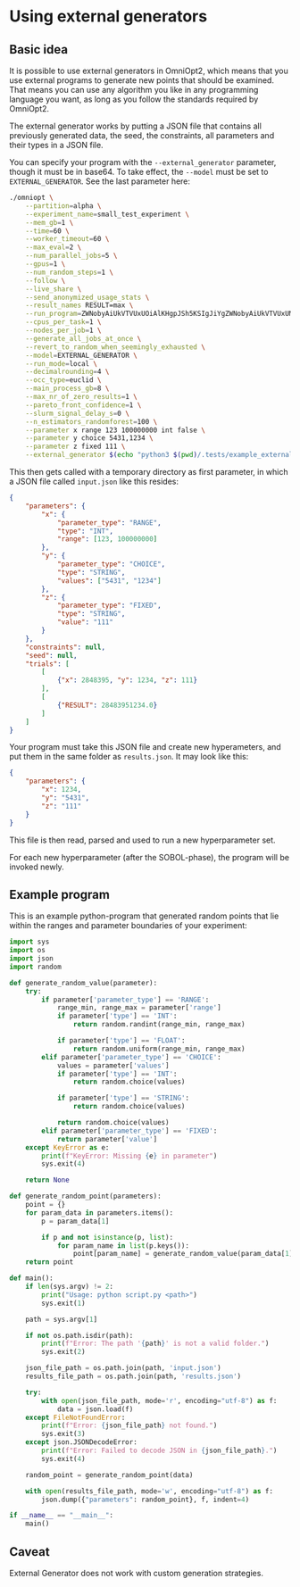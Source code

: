 # Using external generators

<!-- What are external generators and how to use them -->

<div id="toc"></div>

## Basic idea

It is possible to use external generators in OmniOpt2, which means that you use external programs to generate new points that should be examined. That means you can use any algorithm you like in any programming language you
want, as long as you follow the standards required by OmniOpt2. 

The external generator works by putting a JSON file that contains all previously generated data, the seed, the constraints, all parameters and their types in a JSON file. 

You can specify your program with the `--external_generator` parameter, though it must be in base64. To take effect, the `--model` must be set to `EXTERNAL_GENERATOR`. See the last parameter here:

```bash
./omniopt \
	--partition=alpha \
	--experiment_name=small_test_experiment \
	--mem_gb=1 \
	--time=60 \
	--worker_timeout=60 \
	--max_eval=2 \
	--num_parallel_jobs=5 \
	--gpus=1 \
	--num_random_steps=1 \
	--follow \
	--live_share \
	--send_anonymized_usage_stats \
	--result_names RESULT=max \
	--run_program=ZWNobyAiUkVTVUxUOiAlKHgpJSh5KSIgJiYgZWNobyAiUkVTVUxUMjogJXoi \
	--cpus_per_task=1 \
	--nodes_per_job=1 \
	--generate_all_jobs_at_once \
	--revert_to_random_when_seemingly_exhausted \
	--model=EXTERNAL_GENERATOR \
	--run_mode=local \
	--decimalrounding=4 \
	--occ_type=euclid \
	--main_process_gb=8 \
	--max_nr_of_zero_results=1 \
	--pareto_front_confidence=1 \
	--slurm_signal_delay_s=0 \
	--n_estimators_randomforest=100 \
	--parameter x range 123 100000000 int false \
    --parameter y choice 5431,1234 \
	--parameter z fixed 111 \
    --external_generator $(echo "python3 $(pwd)/.tests/example_external.py" | base64 -w0) 
```

This then gets called with a temporary directory as first parameter, in which a JSON file called `input.json` like this resides:

```json
{
    "parameters": {
        "x": {
            "parameter_type": "RANGE",
            "type": "INT",
            "range": [123, 100000000]
        },
        "y": {
            "parameter_type": "CHOICE",
            "type": "STRING",
            "values": ["5431", "1234"]
        },
        "z": {
            "parameter_type": "FIXED",
            "type": "STRING",
            "value": "111"
        }
    },
    "constraints": null,
    "seed": null,
    "trials": [
        [
            {"x": 2848395, "y": 1234, "z": 111}
        ],
        [
            {"RESULT": 28483951234.0}
        ]
    ]
}
```

Your program must take this JSON file and create new hyperameters, and put them in the same folder as `results.json`. It may look like this:

```json
{
    "parameters": {
        "x": 1234,
        "y": "5431",
        "z": "111"
    }
}
```

This file is then read, parsed and used to run a new hyperparameter set.

For each new hyperparameter (after the SOBOL-phase), the program will be invoked newly.

## Example program

This is an example python-program that generated random points that lie within the ranges and parameter boundaries of your experiment:

```python
import sys
import os
import json
import random

def generate_random_value(parameter):
    try:
        if parameter['parameter_type'] == 'RANGE':
            range_min, range_max = parameter['range']
            if parameter['type'] == 'INT':
                return random.randint(range_min, range_max)

            if parameter['type'] == 'FLOAT':
                return random.uniform(range_min, range_max)
        elif parameter['parameter_type'] == 'CHOICE':
            values = parameter['values']
            if parameter['type'] == 'INT':
                return random.choice(values)

            if parameter['type'] == 'STRING':
                return random.choice(values)

            return random.choice(values)
        elif parameter['parameter_type'] == 'FIXED':
            return parameter['value']
    except KeyError as e:
        print(f"KeyError: Missing {e} in parameter")
        sys.exit(4)

    return None

def generate_random_point(parameters):
    point = {}
    for param_data in parameters.items():
        p = param_data[1]

        if p and not isinstance(p, list):
            for param_name in list(p.keys()):
                point[param_name] = generate_random_value(param_data[1][param_name])
    return point

def main():
    if len(sys.argv) != 2:
        print("Usage: python script.py <path>")
        sys.exit(1)

    path = sys.argv[1]

    if not os.path.isdir(path):
        print(f"Error: The path '{path}' is not a valid folder.")
        sys.exit(2)

    json_file_path = os.path.join(path, 'input.json')
    results_file_path = os.path.join(path, 'results.json')

    try:
        with open(json_file_path, mode='r', encoding="utf-8") as f:
            data = json.load(f)
    except FileNotFoundError:
        print(f"Error: {json_file_path} not found.")
        sys.exit(3)
    except json.JSONDecodeError:
        print(f"Error: Failed to decode JSON in {json_file_path}.")
        sys.exit(4)

    random_point = generate_random_point(data)

    with open(results_file_path, mode='w', encoding="utf-8") as f:
        json.dump({"parameters": random_point}, f, indent=4)

if __name__ == "__main__":
    main()
``` 

## Caveat

External Generator does not work with custom generation strategies.
